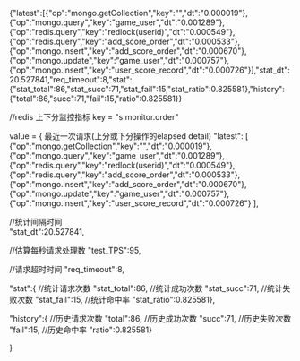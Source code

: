 {"latest":[{"op":"mongo.getCollection","key":"","dt":"0.000019"},{"op":"mongo.query","key":"game_user","dt":"0.001289"},{"op":"redis.query","key":"redlock(userid)","dt":"0.000549"},{"op":"redis.query","key":"add_score_order","dt":"0.000533"},{"op":"mongo.insert","key":"add_score_order","dt":"0.000670"},{"op":"mongo.update","key":"game_user","dt":"0.000757"},{"op":"mongo.insert","key":"user_score_record","dt":"0.000726"}],"stat_dt":20.527841,"req_timeout":8,"stat":{"stat_total":86,"stat_succ":71,"stat_fail":15,"stat_ratio":0.825581},"history":{"total":86,"succ":71,"fail":15,"ratio":0.825581}}

//redis 上下分监控指标
key = "s.monitor.order"

value =
{
最近一次请求(上分或下分操作的elapsed detail)
"latest":
	[
	{"op":"mongo.getCollection","key":"","dt":"0.000019"},
	{"op":"mongo.query","key":"game_user","dt":"0.001289"},
	{"op":"redis.query","key":"redlock(userid)","dt":"0.000549"},
	{"op":"redis.query","key":"add_score_order","dt":"0.000533"},
	{"op":"mongo.insert","key":"add_score_order","dt":"0.000670"},
	{"op":"mongo.update","key":"game_user","dt":"0.000757"},
	{"op":"mongo.insert","key":"user_score_record","dt":"0.000726"}
	],

//统计间隔时间	
"stat_dt":20.527841,

//估算每秒请求处理数
"test_TPS":95,

//请求超时时间
"req_timeout":8,

"stat":{
	//统计请求次数
	"stat_total":86,
	//统计成功次数
	"stat_succ":71,
	//统计失败次数
	"stat_fail":15,
	//统计命中率
	"stat_ratio":0.825581},

"history":{
	//历史请求次数
	"total":86,
	//历史成功次数
	"succ":71,
	//历史失败次数
	"fail":15,
	//历史命中率
	"ratio":0.825581}

}